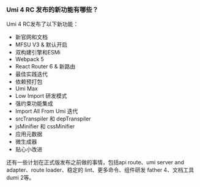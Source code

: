 ### Umi 4 RC 发布的新功能有哪些？

Umi 4 RC发布了以下新功能：

- 新官网和文档
- MFSU V3 & 默认开启
- 双构建引擎和ESMi
- Webpack 5
- React Router 6 & 新路由
- 最佳实践迭代
- 依赖预打包
- Umi Max
- Low Import 研发模式
- 强约束功能集成
- Import All From Umi 迭代
- srcTranspiler 和 depTranspiler
- jsMinifier 和 cssMinifier
- 应用元数据
- 微生成器
- 贴心小改进

还有一些计划在正式版发布之前做的事情，包括api route、umi server and adapter、route loader、稳定的 lint、更多命令、组件研发 father 4、文档工具 dumi 2等。

